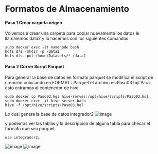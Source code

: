 # Formatos de Almacenamiento
#### Paso 1 Crear carpeta origen
Volvemos a crear una carpeta para copiar nuevamente los datos le llamaremos data2 y lo hacemos con los siguientes comandos
```
sudo docker exec -it namenode bash
hdfs dfs -mkdir -p /data2
hdfs dfs -put /home/Datasets/* /data2
```
#### Paso 2 Correr Script Parquet
Para generar la base de datos en formato parquet se modifica el script de creación colocando en FORMAT : Parquet
el archivo es:Paso03.hql
Para esto entramos al contenedor de hive
```
sudo docker cp Paso03.hql hive-server:/opt/hive/scripts/Paso03.hql
sudo docker exec -it hive-server bash
hive -f /opt/hive/scripts/Paso03.hql
```
Lo cual genera la base de datos integrador2
![image](https://github.com/OscarMoralesMejia/Proyecto_Integrador_Modulo4/assets/159685580/9e6f8af1-401e-41be-9386-56079cc2ecec)

y podemos ver las tablas y la descripcion de alguna tabla para checar el formato que sea parquet
```
use integrador2;

```
![image](https://github.com/OscarMoralesMejia/Proyecto_Integrador_Modulo4/assets/159685580/6ecae7ee-d77d-407c-be05-3252281354cd)
![image](https://github.com/OscarMoralesMejia/Proyecto_Integrador_Modulo4/assets/159685580/24d6589b-d4dd-4463-9128-bf980cf94096)
